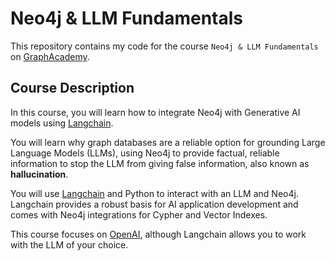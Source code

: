 # Neo4j & LLM Fundamentals

This repository contains my code for the course `Neo4j & LLM Fundamentals` on [GraphAcademy](https://graphacademy.neo4j.com/courses/llm-fundamentals/).

## Course Description

In this course, you will learn how to integrate Neo4j with Generative AI models using [Langchain](https://www.langchain.com/).

You will learn why graph databases are a reliable option for grounding Large Language Models (LLMs), using Neo4j to provide factual, reliable information to stop the LLM from giving false information, also known as **hallucination**.

You will use [Langchain](https://www.langchain.com/) and Python to interact with an LLM and Neo4j. Langchain provides a robust basis for AI application development and comes with Neo4j integrations for Cypher and Vector Indexes.

This course focuses on [OpenAI](https://openai.com/), although Langchain allows you to work with the LLM of your choice.
